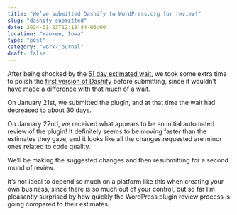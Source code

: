 ```yaml
---
title: "We’ve submitted Dashify to WordPress.org for review!"
slug: "dashify-submitted"
date: 2024-01-23T12:19:44-06:00
location: "Waukee, Iowa"
type: "post"
category: "work-journal"
draft: false
---
```


After being shocked by the [51 day estimated wait](/51-days/), we took some extra time to polish the [first version of Dashify](/dashify-launch-week/) before submitting, since it wouldn’t have made a difference with that much of a wait.

On January 21st, we submitted the plugin, and at that time the wait had decreased to about 30 days.

On January 22nd, we received what appears to be an initial automated review of the plugin! It definitely seems to be moving faster than the estimates they gave, and it looks like all the changes requested are minor ones related to code quality.

We’ll be making the suggested changes and then resubmitting for a second round of review.

It’s not ideal to depend so much on a platform like this when creating your own business, since there is so much out of your control, but so far I’m pleasantly surprised by how quickly the WordPress plugin review process is going compared to their estimates.
